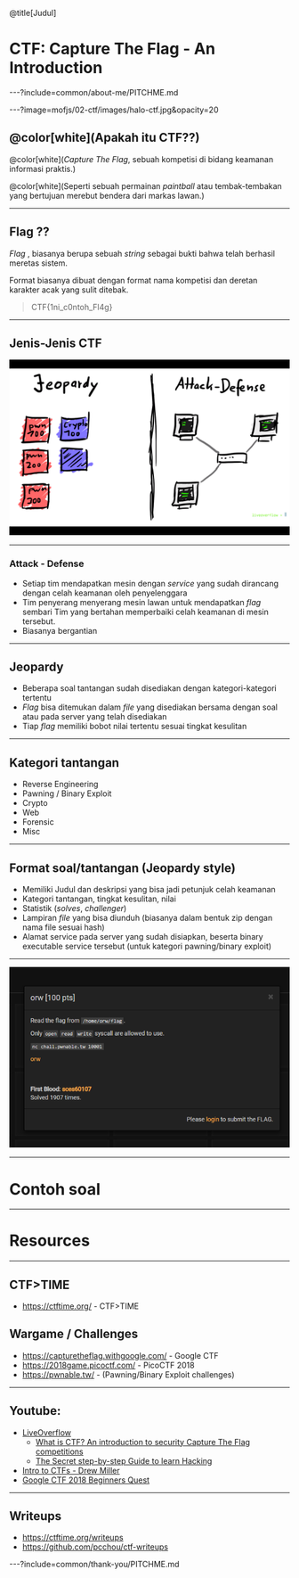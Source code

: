 @title[Judul]

# CTF: Capture The Flag - An Introduction

---?include=common/about-me/PITCHME.md

---?image=mofjs/02-ctf/images/halo-ctf.jpg&opacity=20

## @color[white](Apakah itu CTF??)

@color[white](_Capture The Flag_, sebuah kompetisi di bidang keamanan informasi praktis.)

@color[white](Seperti sebuah permainan _paintball_ atau tembak-tembakan yang bertujuan merebut bendera dari markas lawan.)

---

## Flag ??

_Flag_ , biasanya berupa sebuah _string_ sebagai bukti bahwa telah berhasil meretas sistem.

Format biasanya dibuat dengan format nama kompetisi dan deretan karakter acak yang sulit ditebak.

> CTF{1ni_c0ntoh_Fl4g}

---

## Jenis-Jenis CTF

![CTF-Type](mofjs/02-ctf/images/type-ctf.png)

---

### Attack - Defense

- Setiap tim mendapatkan mesin dengan _service_ yang sudah dirancang dengan celah keamanan oleh penyelenggara
- Tim penyerang menyerang mesin lawan untuk mendapatkan _flag_ sembari Tim yang bertahan memperbaiki celah keamanan di mesin tersebut.
- Biasanya bergantian

---

## Jeopardy

- Beberapa soal tantangan sudah disediakan dengan kategori-kategori tertentu
- _Flag_ bisa ditemukan dalam _file_ yang disediakan bersama dengan soal atau pada server yang telah disediakan
- Tiap _flag_ memiliki bobot nilai tertentu sesuai tingkat kesulitan

---

## Kategori tantangan

- Reverse Engineering
- Pawning / Binary Exploit
- Crypto
- Web
- Forensic
- Misc

---

## Format soal/tantangan (Jeopardy style)

- Memiliki Judul dan deskripsi yang bisa jadi petunjuk celah keamanan
- Kategori tantangan, tingkat kesulitan, nilai
- Statistik (_solves_, _challenger_)
- Lampiran _file_ yang bisa diunduh (biasanya dalam bentuk zip dengan nama file sesuai hash)
- Alamat service pada server yang sudah disiapkan, beserta binary executable service tersebut (untuk kategori pawning/binary exploit)

---

![Challenge](mofjs/02-ctf/images/challenge.png)

---

# Contoh soal

---

# Resources

---

## CTF>TIME

- https://ctftime.org/ - CTF>TIME

## Wargame / Challenges

- https://capturetheflag.withgoogle.com/ - Google CTF
- https://2018game.picoctf.com/ - PicoCTF 2018
- https://pwnable.tw/ - (Pawning/Binary Exploit challenges)

---

## Youtube:

- [LiveOverflow](https://www.youtube.com/channel/UClcE-kVhqyiHCcjYwcpfj9w)
  - [What is CTF? An introduction to security Capture The Flag competitions](https://www.youtube.com/watch?v=8ev9ZX9J45A)
  - [The Secret step-by-step Guide to learn Hacking
    ](https://www.youtube.com/watch?v=2TofunAI6fU)
- [Intro to CTFs - Drew Miller](https://www.youtube.com/watch?v=bxt-JidP3bU)
- [Google CTF 2018 Beginners Quest](https://www.youtube.com/watch?v=qDYwcIf0LZw)

---

## Writeups

- https://ctftime.org/writeups
- https://github.com/pcchou/ctf-writeups

---?include=common/thank-you/PITCHME.md
